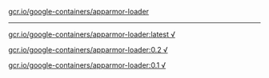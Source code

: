 [gcr.io/google-containers/apparmor-loader](https://hub.docker.com/r/anjia0532/apparmor-loader/tags/) 

----
[gcr.io/google-containers/apparmor-loader:latest √](https://hub.docker.com/r/anjia0532/google-containers.apparmor-loader/tags/)

[gcr.io/google-containers/apparmor-loader:0.2 √](https://hub.docker.com/r/anjia0532/google-containers.apparmor-loader/tags/)

[gcr.io/google-containers/apparmor-loader:0.1 √](https://hub.docker.com/r/anjia0532/google-containers.apparmor-loader/tags/)

